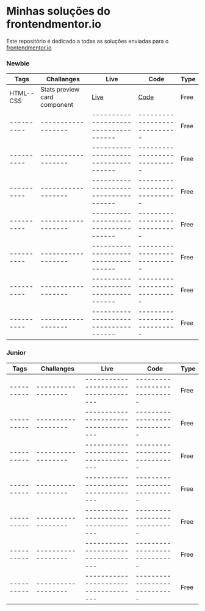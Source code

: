 # Minhas soluções do frontendmentor.io 

Este repositório é dedicado a todas as soluções enviadas para o [frontendmentor.io ](https://www.frontendmentor.io/)

### Newbie


| Tags  | Challanges | Live|  Code|  Type| 
| --- | -- |  -- | --  |  -- |
| HTML--CSS      |  Stats preview card component | [Live](https://qr-code-component-omega-bay.vercel.app/) | [Code](https://github.com/prmergu/frontendmentor_challenges/tree/main/qr-code-component) |Free|
| ----------     |  ------------------  | ------------------------------------  | ---------------------------- |Free|
| ----------     |  ------------------  | ------------------------------------  | ---------------------------- |Free|
| ----------     |  ------------------  | ------------------------------------  | ---------------------------- |Free|
| ----------     |  ------------------  | ------------------------------------  | ---------------------------- |Free|
| ----------     |  ------------------  | ------------------------------------  | ---------------------------- |Free|
| ----------     |  ------------------  | ------------------------------------  | ---------------------------- |Free|
| ----------     |  ------------------  | ------------------------------------  | ---------------------------- |Free|


### Junior

| Tags  | Challanges | Live|  Code|  Type| 
| --- | -- |  -- | --  |  -- |
| ----------     |  ------------------  | ------------------------------------  | ---------------------------- |Free|
| ----------     |  ------------------  | ------------------------------------  | ---------------------------- |Free|
| ----------     |  ------------------  | ------------------------------------  | ---------------------------- |Free|
| ----------     |  ------------------  | ------------------------------------  | ---------------------------- |Free|
| ----------     |  ------------------  | ------------------------------------  | ---------------------------- |Free|
| ----------     |  ------------------  | ------------------------------------  | ---------------------------- |Free|
| ----------     |  ------------------  | ------------------------------------  | ---------------------------- |Free|